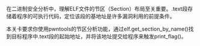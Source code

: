 在二进制安全分析中，理解ELF文件的节区（Section）布局至关重要。.text段存储着程序的可执行代码，定位该段的基地址是许多漏洞利用的前提条件。

本关卡要求你使用pwntools的节区分析功能，通过elf.get_section_by_name()找到目标程序中.text段的起始地址，并将该地址提交给程序来触发print_flag()。
